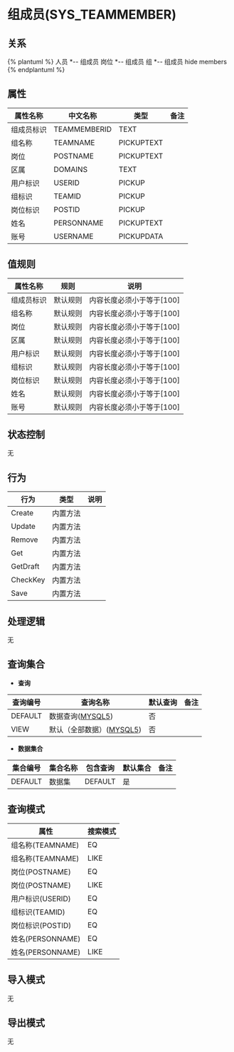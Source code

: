 # 组成员(SYS_TEAMMEMBER)

  

## 关系
{% plantuml %}
人员 *-- 组成员 
岗位 *-- 组成员 
组 *-- 组成员 
hide members
{% endplantuml %}

## 属性

| 属性名称        |    中文名称    | 类型     |  备注  |
| --------   |------------| -----   |  -------- | 
|组成员标识|TEAMMEMBERID|TEXT|&nbsp;|
|组名称|TEAMNAME|PICKUPTEXT|&nbsp;|
|岗位|POSTNAME|PICKUPTEXT|&nbsp;|
|区属|DOMAINS|TEXT|&nbsp;|
|用户标识|USERID|PICKUP|&nbsp;|
|组标识|TEAMID|PICKUP|&nbsp;|
|岗位标识|POSTID|PICKUP|&nbsp;|
|姓名|PERSONNAME|PICKUPTEXT|&nbsp;|
|账号|USERNAME|PICKUPDATA|&nbsp;|

## 值规则
| 属性名称    | 规则    |  说明  |
| --------   |------------| ----- | 
|组成员标识|默认规则|内容长度必须小于等于[100]|
|组名称|默认规则|内容长度必须小于等于[100]|
|岗位|默认规则|内容长度必须小于等于[100]|
|区属|默认规则|内容长度必须小于等于[100]|
|用户标识|默认规则|内容长度必须小于等于[100]|
|组标识|默认规则|内容长度必须小于等于[100]|
|岗位标识|默认规则|内容长度必须小于等于[100]|
|姓名|默认规则|内容长度必须小于等于[100]|
|账号|默认规则|内容长度必须小于等于[100]|

## 状态控制

无


## 行为
| 行为    | 类型    |  说明  |
| --------   |------------| ----- | 
|Create|内置方法|&nbsp;|
|Update|内置方法|&nbsp;|
|Remove|内置方法|&nbsp;|
|Get|内置方法|&nbsp;|
|GetDraft|内置方法|&nbsp;|
|CheckKey|内置方法|&nbsp;|
|Save|内置方法|&nbsp;|

## 处理逻辑
无

## 查询集合

* **查询**

| 查询编号 | 查询名称       | 默认查询 |   备注|
| --------  | --------   | --------   | ----- |
|DEFAULT|数据查询([MYSQL5](../../appendix/query_MYSQL5.md#SysTeamMember_Default))|否|&nbsp;|
|VIEW|默认（全部数据）([MYSQL5](../../appendix/query_MYSQL5.md#SysTeamMember_View))|否|&nbsp;|

* **数据集合**

| 集合编号 | 集合名称   |  包含查询  | 默认集合 |   备注|
| --------  | --------   | -------- | --------   | ----- |
|DEFAULT|数据集|DEFAULT|是|&nbsp;|

## 查询模式
| 属性      |    搜索模式     |
| --------   |------------|
|组名称(TEAMNAME)|EQ|
|组名称(TEAMNAME)|LIKE|
|岗位(POSTNAME)|EQ|
|岗位(POSTNAME)|LIKE|
|用户标识(USERID)|EQ|
|组标识(TEAMID)|EQ|
|岗位标识(POSTID)|EQ|
|姓名(PERSONNAME)|EQ|
|姓名(PERSONNAME)|LIKE|

## 导入模式
无


## 导出模式
无
